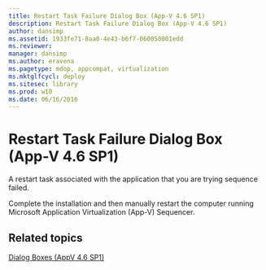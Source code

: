 ```yaml
---
title: Restart Task Failure Dialog Box (App-V 4.6 SP1)
description: Restart Task Failure Dialog Box (App-V 4.6 SP1)
author: dansimp
ms.assetid: 1933fe71-8aa0-4e43-b6f7-060050001edd
ms.reviewer: 
manager: dansimp
ms.author: eravena
ms.pagetype: mdop, appcompat, virtualization
ms.mktglfcycl: deploy
ms.sitesec: library
ms.prod: w10
ms.date: 06/16/2016
---
```



# Restart Task Failure Dialog Box (App-V 4.6 SP1)


A restart task associated with the application that you are trying sequence failed.

Complete the installation and then manually restart the computer running Microsoft Application Virtualization (App-V) Sequencer.

## Related topics


[Dialog Boxes (AppV 4.6 SP1)](dialog-boxes--appv-46-sp1-.md)

 

 





